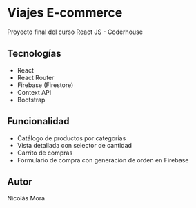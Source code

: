 # Viajes E-commerce

Proyecto final del curso React JS - Coderhouse

## Tecnologías
- React
- React Router
- Firebase (Firestore)
- Context API
- Bootstrap

## Funcionalidad
- Catálogo de productos por categorías
- Vista detallada con selector de cantidad
- Carrito de compras
- Formulario de compra con generación de orden en Firebase

## Autor
Nicolás Mora
